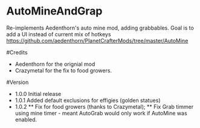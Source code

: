 ﻿# AutoMineAndGrap
Re-implements Aedenthorn's auto mine mod, adding grabbables. Goal is to add a UI instead of current mix of hotkeys
https://github.com/aedenthorn/PlanetCrafterMods/tree/master/AutoMine

#Credits
* Aedenthorn for the orignial mod
* Crazymetal for the fix to food growers.

#Version
* 1.0.0 Initial release
* 1.0.1 Added default exclusions for effigies (golden statues)
* 1.0.2
** Fix for food growers (thanks to Crazymetal);
** Fix Grab timmer using mine timer - meant AutoGrab would only work if AutoMine was enabled.